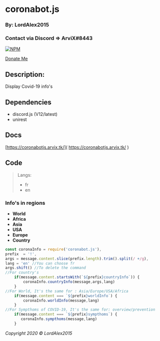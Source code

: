 # coronabot.js
### By: LordAlex2015
### Contact via Discord => ArviX#8443

[![NPM](https://nodei.co/npm/coronabot.js.png)](https://nodei.co/npm/coronabot.js/)

[Donate Me](https://www.patreon.com/lordalex2015)

## Description:
 Display Covid-19 info's

## Dependencies
- discord.js (V12/latest)
- unirest

## Docs 
[https://coronabotjs.arvix.tk/]( https://coronabotjs.arvix.tk/ )

## Code

> Langs: 
> - fr
> - en

### Info's in regions
- **World**
- **Africa**
- **Asia**
- **USA**
- **Europe**
- **Country**

```javascript
const coronaInfo = require('coronabot.js'),
prefix  = '!',
args = message.content.slice(prefix.length).trim().split(/ +/g),
lang = 'en' //You can choose fr
args.shift() //To delete the command
//For country's
    if(message.content.startsWith(`${prefix}countryInfo`)) {
        coronaInfo.countryInfo(message,args,lang)
    }
//For World, It's the same for : Asia/Europe/USA/Africa
    if(message.content === `${prefix}worldInfo`) {
        coronaInfo.worldInfo(message,lang)
    }
//For Sympthoms of COVID-19, It's the same for: overview/prevention
    if(message.content === `${prefix}sympthoms`) {
       coronaInfo.sympthoms(message,lang)
    }
```

*Copyright 2020 © LordAlex2015*
